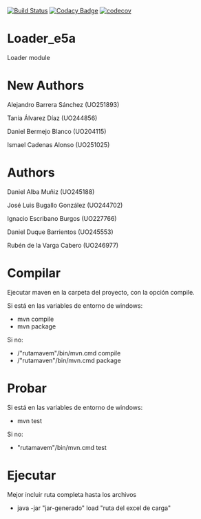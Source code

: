 
[![Build Status](https://travis-ci.org/Arquisoft/Loader_e5a.svg?branch=master)](https://travis-ci.org/Arquisoft/Loader_e5a)
[![Codacy Badge](https://api.codacy.com/project/badge/Grade/81ed23f28056410c9d542489fba9b901)](https://www.codacy.com/app/jelabra/Loader_e5a?utm_source=github.com&amp;utm_medium=referral&amp;utm_content=Arquisoft/Loader_e5a&amp;utm_campaign=Badge_Grade)
[![codecov](https://codecov.io/gh/Arquisoft/Loader_e5a/branch/master/graph/badge.svg)](https://codecov.io/gh/Arquisoft/Loader_e5a)

# Loader_e5a

Loader module

# New Authors

Alejandro Barrera Sánchez (UO251893)

Tania Álvarez Díaz (UO244856)

Daniel Bermejo Blanco (UO204115)

Ismael Cadenas Alonso (UO251025)

# Authors

Daniel Alba Muñiz (UO245188)

José Luis Bugallo González (UO244702)

Ignacio Escribano Burgos (UO227766)

Daniel Duque Barrientos (UO245553)

Rubén de la Varga Cabero (UO246977)



# Compilar

Ejecutar maven en la carpeta del proyecto, con la opción compile.

Si está en las variables de entorno de windows:

  - mvn compile
   - mvn package
  
Si no:

  - /"rutamavem"/bin/mvn.cmd compile
  - /"rutamaven"/bin/mvn.cmd package
  
# Probar

Si está en las variables de entorno de windows:

  - mvn test
  
Si no:

  - "rutamavem"/bin/mvn.cmd test
  
# Ejecutar

Mejor incluir ruta completa hasta los archivos

- java -jar "jar-generado" load "ruta del excel de carga"
